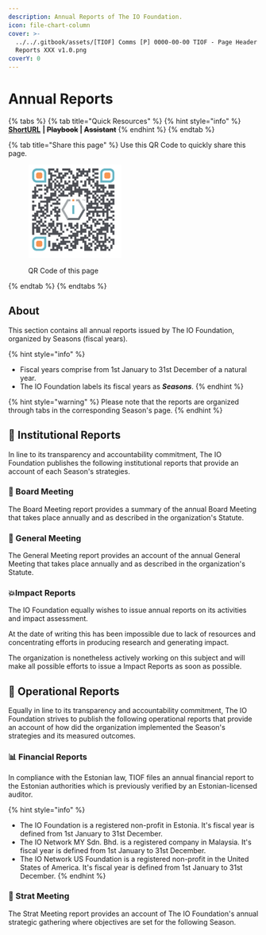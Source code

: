 ```yaml
---
description: Annual Reports of The IO Foundation.
icon: file-chart-column
cover: >-
  ../../.gitbook/assets/[TIOF] Comms [P] 0000-00-00 TIOF - Page Header Annual
  Reports XXX v1.0.png
coverY: 0
---
```


# Annual Reports

{% tabs %}
{% tab title="Quick Resources" %}
{% hint style="info" %}
[**ShortURL**](https://short.theiofoundation.org/TIOFAnnualReports) **|&#x20;**~~**Playbook**~~**&#x20;|&#x20;**~~**Assistant**~~
{% endhint %}
{% endtab %}

{% tab title="Share this page" %}
Use this QR Code to quickly share this page.

<figure><img src="../../.gitbook/assets/TIOFDocsTIOFsAnnualReports_4096x4096.png" alt="" width="188"><figcaption><p>QR Code of this page</p></figcaption></figure>
{% endtab %}
{% endtabs %}

## About

This section contains all annual reports issued by The IO Foundation, organized by Seasons (fiscal years).

{% hint style="info" %}
* Fiscal years comprise from 1st January to 31st December of a natural year.
* The IO Foundation labels its fiscal years as _**Seasons**_.
{% endhint %}

{% hint style="warning" %}
Please note that the reports are organized through tabs in the corresponding Season's page.
{% endhint %}

## 📕 Institutional Reports

In line to its transparency and accountability commitment, The IO Foundation publishes the following institutional reports that provide an account of each Season's strategies.

### 📙 Board Meeting

The Board Meeting report provides a summary of the annual Board Meeting that takes place annually and as described in the organization's Statute.

### 📗 General Meeting

The General Meeting report provides an account of the annual General Meeting that takes place annually and as described in the organization's Statute.

### 💥Impact Reports

The IO Foundation equally wishes to issue annual reports on its activities and impact assessment.

At the date of writing this has been impossible due to lack of resources and concentrating efforts in producing research and generating impact.

The organization is nonetheless actively working on this subject and will make all possible efforts to issue a Impact Reports as soon as possible.

## 📘 Operational Reports

Equally in line to its transparency and accountability commitment, The IO Foundation strives to publish the following operational reports that provide an account of how did the organization implemented the Season's strategies and its measured outcomes.

### 📊 Financial Reports

In compliance with the Estonian law, TIOF files an annual financial report to the Estonian authorities which is previously verified by an Estonian-licensed auditor.

{% hint style="info" %}
* The IO Foundation is a registered non-profit in Estonia. It's fiscal year is defined from 1st January to 31st December.
* The IO Network MY Sdn. Bhd. is a registered company in Malaysia. It's fiscal year is defined from 1st January to 31st December.
* The IO Network US Foundation is a registered non-profit in the United States of America. It's fiscal year is defined from 1st January to 31st December.
{% endhint %}

### 📑 Strat Meeting

The Strat Meeting report provides an account of The IO Foundation's annual strategic gathering where objectives are set for the following Season.
